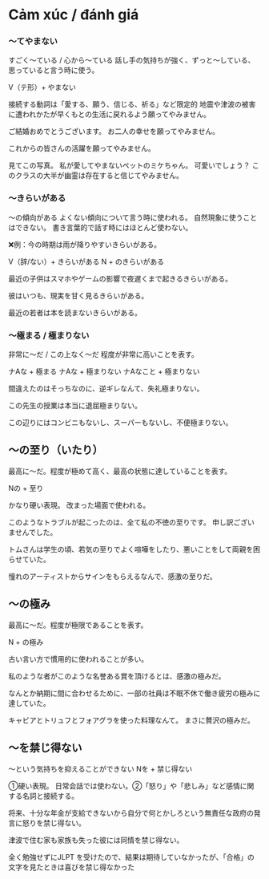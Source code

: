 # Cảm xúc / đánh giá
### 〜てやまない
すごく〜ている / 心から〜ている 話し手の気持ちが強く、ずっと〜している、思っていると言う時に使う。

V（テ形）+ やまない


接続する動詞は「愛する、願う、信じる、祈る」など限定的
地震や津波の被害に遭われかたが早くもとの生活に戻れるよう願ってやみません。

ご結婚おめでとうございます。
お二人の幸せを願ってやみません。

これからの皆さんの活躍を願ってやみません。

見てこの写真。
私が愛してやまないペットのミケちゃん。
可愛いでしょう？
このクラスの大半が幽霊は存在すると信じてやみません。

### 〜きらいがある
〜の傾向がある よくない傾向について言う時に使われる。
自然現象に使うことはできない。
書き言葉的で話す時にはほとんど使わない。

❌例：今の時期は雨が降りやすいきらいがある。

V（辞/ない）+ きらいがある N + のきらいがある


最近の子供はスマホやゲームの影響で夜遅くまで起きるきらいがある。

彼はいつも、現実を甘く見るきらいがある。

最近の若者は本を読まないきらいがある。

### 〜極まる / 極まりない
非常に〜だ / この上なく〜だ 程度が非常に高いことを表す。

ナAな + 極まる ナAな + 極まりない ナAなこと + 極まりない


間違えたのはそっちなのに、逆ギレなんて、失礼極まりない。

この先生の授業は本当に退屈極まりない。

この辺りにはコンビニもないし、スーパーもないし、不便極まりない。

## 〜の至り（いたり）
最高に〜だ。程度が極めて高く、最高の状態に達していることを表す。

Nの + 至り


かなり硬い表現。
改まった場面で使われる。

このようなトラブルが起こったのは、全て私の不徳の至りです。
申し訳ございませんでした。

トムさんは学生の頃、若気の至りでよく喧嘩をしたり、悪いことをして両親を困らせていた。

憧れのアーティストからサインをもらえるなんで、感激の至りだ。

## 〜の極み
最高に〜だ。程度が極限であることを表す。

N + の極み


古い言い方で慣用的に使われることが多い。

私のような者がこのような名誉ある賞を頂けるとは、感激の極みだ。

なんとか納期に間に合わせるために、一部の社員は不眠不休で働き疲労の極みに達していた。

キャビアとトリュフとフォアグラを使った料理なんて。
まさに贅沢の極みだ。



## 〜を禁じ得ない
～という気持ちを抑えることができない
Nを + 禁じ得ない


①硬い表現。
日常会話では使わない。②「怒り」や「悲しみ」など感情に関する名詞と接続する。

将来、十分な年金が支給できないから自分で何とかしろという無責任な政府の発言に怒りを禁じ得ない。

津波で住む家も家族も失った彼には同情を禁じ得ない。

全く勉強せずにJLPT 
を受けたので、結果は期待していなかったが、「合格」の文字を見たときは喜びを禁じ得なかった

